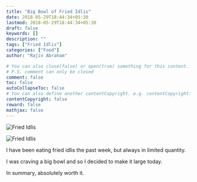```yaml
---
title: "Big Bowl of Fried Idlis"
date: 2018-05-29T18:44:34+05:30
lastmod: 2018-05-29T18:44:34+05:30
draft: false
keywords: []
description: ""
tags: ["Fried Idlis"]
categories: ["Food"]
author: "Rajiv Abraham"

# You can also close(false) or open(true) something for this content.
# P.S. comment can only be closed
comment: false
toc: false
autoCollapseToc: false
# You can also define another contentCopyright. e.g. contentCopyright: "This is another copyright."
contentCopyright: false
reward: false
mathjax: false
---
```


![Fried Idlis](https://res.cloudinary.com/abraham/image/upload/v1528457987/IMG_20180529_182148.jpg "Fried Idlis")

![Fried Idlis](https://res.cloudinary.com/abraham/image/upload/v1528457987/IMG_20180529_182209.jpg "Fried Idlis")

I have been eating fried idlis the past week, but always in limited quantity.

I was craving a big bowl and so I decided to make it large today.

In summary, absolutely worth it.
